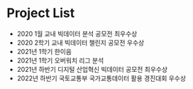 # Project List
- 2020 1월 교내 빅데이터 분석 공모전 최우수상
- 2020 2학기 교내 빅데이터 챌린지 공모전 우수상
- 2021년 1학기 한이음
- 2021년 1학기 오버워치 리그 분석
- 2021년 하반기 디지털 산업혁신 빅데이터 공모전 최우수상
- 2022년 하반기 국토교통부 국가교통데이터 활용 경진대회 우수상
